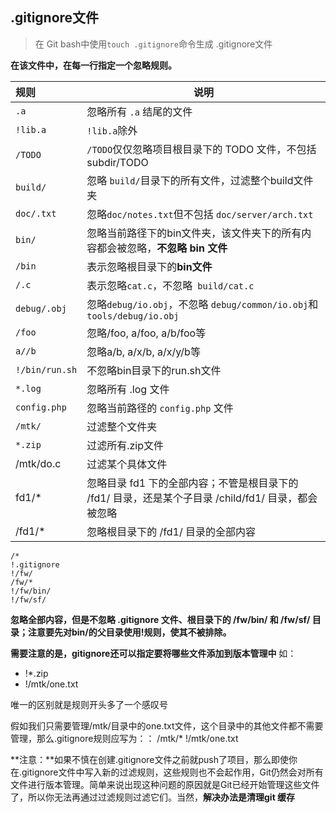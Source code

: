 ## .gitignore文件

> 在 Git bash中使用`touch .gitignore`命令生成 .gitignore文件

**在该文件中，在每一行指定一个忽略规则。**

| 规则           | 说明                                                         |
| :------------- | ------------------------------------------------------------ |
| `.a`           | 忽略所有 `.a` 结尾的文件                                     |
| `!lib.a`       | `!lib.a`除外                                                 |
| `/TODO`        | `/TODO`仅仅忽略项目根目录下的 TODO 文件，不包括 subdir/TODO  |
| `build/`       | 忽略 `build/`目录下的所有文件，过滤整个build文件夹           |
| `doc/.txt`     | 忽略`doc/notes.txt`但不包括 `doc/server/arch.txt`            |
| `bin/`         | 忽略当前路径下的bin文件夹，该文件夹下的所有内容都会被忽略，**不忽略 bin 文件** |
| `/bin`         | 表示忽略根目录下的**bin文件**                                |
| `/.c`          | 表示忽略`cat.c`，不忽略` build/cat.c`                        |
| `debug/.obj`   | 忽略`debug/io.obj`，不忽略 `debug/common/io.obj`和`tools/debug/io.obj` |
| `/foo`         | 忽略/foo, a/foo, a/b/foo等                                   |
| `a//b`         | 忽略a/b, a/x/b, a/x/y/b等                                    |
| `!/bin/run.sh` | 不忽略bin目录下的run.sh文件                                  |
| `*.log`        | 忽略所有 .log 文件                                           |
| `config.php`   | 忽略当前路径的 `config.php` 文件                             |
| `/mtk/`        | 过滤整个文件夹                                               |
| `*.zip`        | 过滤所有.zip文件                                             |
| /mtk/do.c      | 过滤某个具体文件                                             |
| fd1/*          | 忽略目录 fd1 下的全部内容；不管是根目录下的 /fd1/ 目录，还是某个子目录 /child/fd1/ 目录，都会被忽略 |
| /fd1/*         | 忽略根目录下的 /fd1/ 目录的全部内容                          |

```
/*
!.gitignore
!/fw/
/fw/*
!/fw/bin/
!/fw/sf/
```

**忽略全部内容，但是不忽略 .gitignore 文件、根目录下的 /fw/bin/ 和 /fw/sf/ 目录；注意要先对bin/的父目录使用!规则，使其不被排除。**

**需要注意的是，gitignore还可以指定要将哪些文件添加到版本管理中** 如：

* !*.zip
* !/mtk/one.txt

唯一的区别就是规则开头多了一个感叹号

假如我们只需要管理/mtk/目录中的one.txt文件，这个目录中的其他文件都不需要管理，那么.gitignore规则应写为：：
/mtk/*
!/mtk/one.txt

**注意：**如果不慎在创建.gitignore文件之前就push了项目，那么即使你在.gitignore文件中写入新的过滤规则，这些规则也不会起作用，Git仍然会对所有文件进行版本管理。简单来说出现这种问题的原因就是Git已经开始管理这些文件了，所以你无法再通过过滤规则过滤它们。当然，**解决办法是清理git 缓存**

